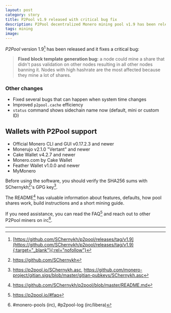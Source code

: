 ```yaml
---
layout: post
category: story
title: P2Pool v1.9 released with critical bug fix
description: P2Pool decentralized Monero mining pool v1.9 has been released and this version fixes a critical bug.
tags: mining
image: 
---
```


*P2Pool* version 1.9[^1] has been released and it fixes a critical bug:

> **Fixed block template generation bug:** a node could mine a share that didn't pass validation on other nodes resulting in all other nodes banning it. Nodes with high hashrate are the most affected because they mine a lot of shares.

### Other changes

  * Fixed several bugs that can happen when system time changes
  * Improved `p2pool.cache` efficiency
  * `status` command shows sidechain name now (default, mini or custom ID)

## Wallets with P2Pool support

  * Official Monero CLI and GUI v0.17.2.3 and newer
  * Monerujo v2.1.0 "Vertant" and newer
  * Cake Wallet v4.2.7 and newer
  * Monero.com by Cake Wallet
  * Feather Wallet v1.0.0 and newer
  * MyMonero


Before using the software, you should verify the SHA256 sums with SChernykh[^2]'s GPG key[^3].

The README[^4] has valuable information about features, defaults, how pool shares work, build instructions and a short mining guide.

If you need assistance, you can read the FAQ[^5] and reach out to other P2Pool miners on irc[^6].

---

[^1]: [https://github.com/SChernykh/p2pool/releases/tag/v1.9](https://github.com/SChernykh/p2pool/releases/tag/v1.9){:target="_blank"}{:rel="nofollow"}
[^2]: https://github.com/SChernykh
[^3]: https://p2pool.io/SChernykh.asc, https://github.com/monero-project/gitian.sigs/blob/master/gitian-pubkeys/SChernykh.asc
[^4]: https://github.com/SChernykh/p2pool/blob/master/README.md
[^5]: https://p2pool.io/#faq
[^6]: #monero-pools (irc), #p2pool-log (irc/libera)
